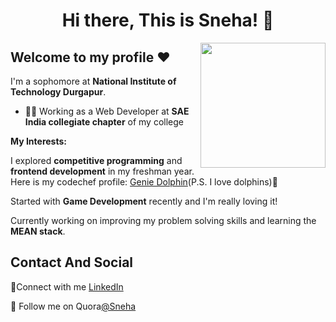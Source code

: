 <h1 align="center">Hi there, This is Sneha! 👋</h1>

<img align='right' src='https://user-images.githubusercontent.com/5713670/87202985-820dcb80-c2b6-11ea-9f56-7ec461c497c3.gif' width='200"'>

## Welcome to my profile :heart:

I'm a sophomore at __National Institute of Technology Durgapur__.

* ✍🏻 Working as a Web Developer at __SAE India collegiate chapter__ of my college<br/>


**My Interests:** 

I explored __competitive programming__ and __frontend development__ in my freshman year.
Here is my codechef profile: [Genie Dolphin](https://www.codechef.com/users/sweet_summer)(P.S. I love dolphins):dolphin:

Started with __Game Development__ recently and I'm really loving it! 

Currently working on improving my problem solving skills and learning the __MEAN stack__.


## Contact And Social

 :blue_heart:Connect with me [LinkedIn](https://www.linkedin.com/in/sneha-chattopadhyay-a390741a7/)
 
 :purple_heart: Follow me on Quora[@Sneha](https://www.quora.com/profile/Sneha-Chatterjee-87)



